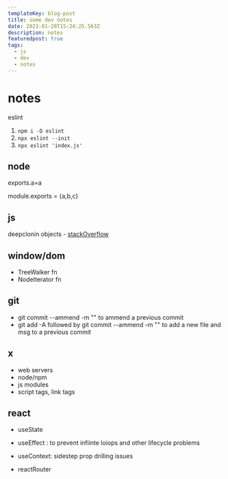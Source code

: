 ```yaml
---
templateKey: blog-post
title: some dev notes
date: 2021-01-28T15:24:25.563Z
description: notes
featuredpost: true
tags:
  - js
  - dev
  - notes
---
```


# notes
eslint 
1.  `npm i -D eslint`
2. `npx eslint --init `
3. `npx eslint 'index.js'`

## node
exports.a=a

module.exports = {a,b,c}

## js
deepclonin objects - [stackOverflow](https://stackoverflow.com/questions/122102/what-is-the-most-efficient-way-to-deep-clone-an-object-in-javascript?rq=1)

## window/dom
- TreeWalker fn
- NodeIterator fn

## git
- git commit --ammend -m ""   to ammend a previous commit
- git add -A    followed by   git commit --ammend -m ""    to add a new file and msg to a previous commit


## x
- web servers
- node/npm
- js modules
- script tags, link tags

## react
- useState
- useEffect : to prevent infiinte loiops and other lifecycle problems
- useContext: sidestep prop drilling issues

- reactRouter
